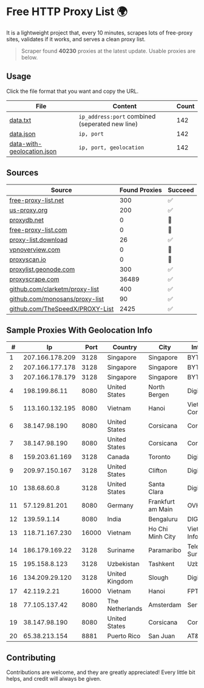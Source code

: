 
# Free HTTP Proxy List 🌍

It is a lightweight project that, every 10 minutes, scrapes lots of free-proxy sites, validates if it works, and serves a clean proxy list.


> Scraper found **40230** proxies at the latest update. Usable proxies are below.

## Usage

Click the file format that you want and copy the URL.


|File|Content|Count|
|----|-------|-----|
|[data.txt](https://raw.githubusercontent.com/themiralay/Proxy-List-World/master/data.txt)|`ip_address:port` combined (seperated new line)|142|
|[data.json](https://raw.githubusercontent.com/themiralay/Proxy-List-World/master/data.json)|`ip, port`|142|
|[data-with-geolocation.json](https://raw.githubusercontent.com/themiralay/Proxy-List-World/master/data-with-geolocation.json)|`ip, port, geolocation`|142|

## Sources

|Source|Found Proxies|Succeed|
|------|-------------|-------|
|[free-proxy-list.net](https://free-proxy-list.net)|300|✅|
|[us-proxy.org](https://www.us-proxy.org)|200|✅|
|[proxydb.net](http://proxydb.net)|0|🚫|
|[free-proxy-list.com](https://free-proxy-list.com/?page=&port=&type%5B%5D=http&type%5B%5D=https&up_time=0&search=Search)|0|🚫|
|[proxy-list.download](https://www.proxy-list.download/HTTP)|26|✅|
|[vpnoverview.com](https://vpnoverview.com/privacy/anonymous-browsing/free-proxy-servers)|0|🚫|
|[proxyscan.io](https://www.proxyscan.io)|0|🚫|
|[proxylist.geonode.com](https://proxylist.geonode.com/api/proxy-list?limit=300&page=1&sort_by=lastChecked&sort_type=desc&protocols=http,https)|300|✅|
|[proxyscrape.com](https://api.proxyscrape.com/v2/?request=displayproxies&protocol=http&timeout=10000&country=all&ssl=all&anonymity=all)|36489|✅|
|[github.com/clarketm/proxy-list](https://raw.githubusercontent.com/clarketm/proxy-list/master/proxy-list-raw.txt)|400|✅|
|[github.com/monosans/proxy-list](https://raw.githubusercontent.com/monosans/proxy-list/main/proxies/http.txt)|90|✅|
|[github.com/TheSpeedX/PROXY-List](https://raw.githubusercontent.com/TheSpeedX/PROXY-List/master/http.txt)|2425|✅|


## Sample Proxies With Geolocation Info

|#|Ip|Port|Country|City|Internet Service Provider|
|-|--|----|-------|----|-------------------------|
|1|207.166.178.209|3128|Singapore|Singapore|BYTEPLUS|
|2|207.166.177.178|3128|Singapore|Singapore|BYTEPLUS|
|3|207.166.178.179|3128|Singapore|Singapore|BYTEPLUS|
|4|198.199.86.11|8080|United States|North Bergen|DigitalOcean, LLC|
|5|113.160.132.195|8080|Vietnam|Hanoi|VietNam Post and Telecom Corporation|
|6|38.147.98.190|8080|United States|Corsicana|Corsicana ISD|
|7|38.147.98.190|8080|United States|Corsicana|Corsicana ISD|
|8|159.203.61.169|3128|Canada|Toronto|DigitalOcean, LLC|
|9|209.97.150.167|3128|United States|Clifton|DigitalOcean, LLC|
|10|138.68.60.8|3128|United States|Santa Clara|DigitalOcean, LLC|
|11|57.129.81.201|8080|Germany|Frankfurt am Main|OVH SAS|
|12|139.59.1.14|8080|India|Bengaluru|DIGITALOCEAN|
|13|118.71.167.230|16000|Vietnam|Ho Chi Minh City|Vietnam Internet Network Information Center|
|14|186.179.169.22|3128|Suriname|Paramaribo|Telecommunicationcompany Suriname - TeleSur|
|15|195.158.8.123|3128|Uzbekistan|Tashkent|Uzbektelecom JSC|
|16|134.209.29.120|3128|United Kingdom|Slough|DigitalOcean, LLC|
|17|42.119.2.21|16000|Vietnam|Hanoi|FPT Telecom Company|
|18|77.105.137.42|8080|The Netherlands|Amsterdam|Servers Tech Fzco|
|19|38.147.98.190|8080|United States|Corsicana|Corsicana ISD|
|20|65.38.213.154|8881|Puerto Rico|San Juan|AT&T Mobility Puerto Rico|



## Contributing

Contributions are welcome, and they are greatly appreciated! Every
little bit helps, and credit will always be given.

